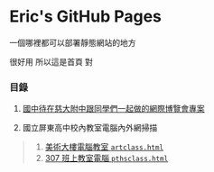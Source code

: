 # Eric's GitHub Pages

一個哪裡都可以部署靜態網站的地方 

很好用 所以這是首頁 對

### 目錄

1. [國中待在慈大附中跟同學們一起做的網際博覽會專案](https://ericchangowo.github.io/TCSHTSN/narrative.htm)
  
2. 國立屏東高中校內教室電腦內外網掃描
  
  > 1. [美術大樓電腦教室 `artclass.html`](https://ericchangowo.github.io/artclass.html)
  > 2. [307 班上教室電腦 `pthsclass.html`](https://ericchangowo.github.io/pthsclass.html)
